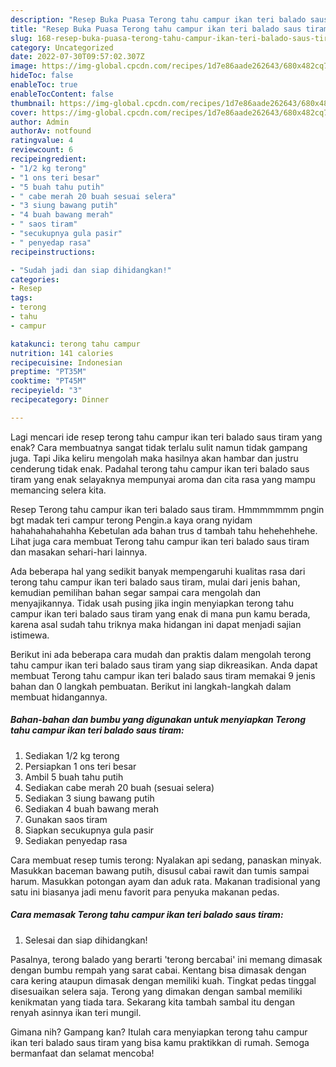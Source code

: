 ```yaml
---
description: "Resep Buka Puasa Terong tahu campur ikan teri balado saus tiram Anti Gagal"
title: "Resep Buka Puasa Terong tahu campur ikan teri balado saus tiram Anti Gagal"
slug: 168-resep-buka-puasa-terong-tahu-campur-ikan-teri-balado-saus-tiram-anti-gagal
category: Uncategorized
date: 2022-07-30T09:57:02.307Z
image: https://img-global.cpcdn.com/recipes/1d7e86aade262643/680x482cq70/terong-tahu-campur-ikan-teri-balado-saus-tiram-foto-resep-utama.jpg
hideToc: false
enableToc: true
enableTocContent: false
thumbnail: https://img-global.cpcdn.com/recipes/1d7e86aade262643/680x482cq70/terong-tahu-campur-ikan-teri-balado-saus-tiram-foto-resep-utama.jpg
cover: https://img-global.cpcdn.com/recipes/1d7e86aade262643/680x482cq70/terong-tahu-campur-ikan-teri-balado-saus-tiram-foto-resep-utama.jpg
author: Admin
authorAv: notfound
ratingvalue: 4
reviewcount: 6
recipeingredient:
- "1/2 kg terong"
- "1 ons teri besar"
- "5 buah tahu putih"
- " cabe merah 20 buah sesuai selera"
- "3 siung bawang putih"
- "4 buah bawang merah"
- " saos tiram"
- "secukupnya gula pasir"
- " penyedap rasa"
recipeinstructions:

- "Sudah jadi dan siap dihidangkan!"
categories:
- Resep
tags:
- terong
- tahu
- campur

katakunci: terong tahu campur 
nutrition: 141 calories
recipecuisine: Indonesian
preptime: "PT35M"
cooktime: "PT45M"
recipeyield: "3"
recipecategory: Dinner

---
```



Lagi mencari ide resep terong tahu campur ikan teri balado saus tiram yang enak? Cara membuatnya sangat tidak terlalu sulit namun tidak gampang juga. Tapi Jika keliru mengolah maka hasilnya akan hambar dan justru cenderung tidak enak. Padahal terong tahu campur ikan teri balado saus tiram yang enak selayaknya mempunyai aroma dan cita rasa yang mampu memancing selera kita.


Resep Terong tahu campur ikan teri balado saus tiram. Hmmmmmmm pngin bgt madak teri campur terong Pengin.a kaya orang nyidam hahahahahahahha Kebetulan ada bahan trus d tambah tahu hehehehhehe. Lihat juga cara membuat Terong tahu campur ikan teri balado saus tiram dan masakan sehari-hari lainnya.

Ada beberapa hal yang sedikit banyak mempengaruhi kualitas rasa dari terong tahu campur ikan teri balado saus tiram, mulai dari jenis bahan, kemudian pemilihan bahan segar sampai cara mengolah dan menyajikannya. Tidak usah pusing jika ingin menyiapkan terong tahu campur ikan teri balado saus tiram yang enak di mana pun kamu berada, karena asal sudah tahu triknya maka hidangan ini dapat menjadi sajian istimewa.


Berikut ini ada beberapa cara mudah dan praktis dalam mengolah terong tahu campur ikan teri balado saus tiram yang siap dikreasikan. Anda dapat membuat Terong tahu campur ikan teri balado saus tiram memakai 9 jenis bahan dan 0 langkah pembuatan. Berikut ini langkah-langkah dalam membuat hidangannya.

<!--inarticleads1-->

##### Bahan-bahan dan bumbu yang digunakan untuk menyiapkan Terong tahu campur ikan teri balado saus tiram:

1. Sediakan 1/2 kg terong
1. Persiapkan 1 ons teri besar
1. Ambil 5 buah tahu putih
1. Sediakan  cabe merah 20 buah (sesuai selera)
1. Sediakan 3 siung bawang putih
1. Sediakan 4 buah bawang merah
1. Gunakan  saos tiram
1. Siapkan secukupnya gula pasir
1. Sediakan  penyedap rasa


Cara membuat resep tumis terong: Nyalakan api sedang, panaskan minyak. Masukkan baceman bawang putih, disusul cabai rawit dan tumis sampai harum. Masukkan potongan ayam dan aduk rata. Makanan tradisional yang satu ini biasanya jadi menu favorit para penyuka makanan pedas. 

<!--inarticleads2-->

##### Cara memasak Terong tahu campur ikan teri balado saus tiram:


1. Selesai dan siap dihidangkan!

Pasalnya, terong balado yang berarti &#39;terong bercabai&#39; ini memang dimasak dengan bumbu rempah yang sarat cabai. Kentang bisa dimasak dengan cara kering ataupun dimasak dengan memiliki kuah. Tingkat pedas tinggal disesuaikan selera saja. Terong yang dimakan dengan sambal memiliki kenikmatan yang tiada tara. Sekarang kita tambah sambal itu dengan renyah asinnya ikan teri mungil. 

Gimana nih? Gampang kan? Itulah cara menyiapkan terong tahu campur ikan teri balado saus tiram yang bisa kamu praktikkan di rumah. Semoga bermanfaat dan selamat mencoba!
